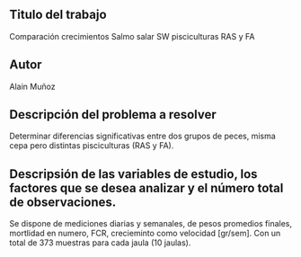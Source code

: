 ## Titulo del trabajo
Comparación crecimientos Salmo salar SW pisciculturas RAS y FA


## Autor
Alain Muñoz

## Descripción del problema a resolver
Determinar diferencias significativas entre dos grupos de peces, misma cepa pero distintas pisciculturas (RAS y FA).

## Descripsión de las variables de estudio, los factores que se desea analizar y el número total de observaciones.
Se dispone de mediciones diarias y semanales, de pesos promedios finales, mortlidad en numero, FCR, crecieminto como velocidad [gr/sem]. Con un total de 373 muestras para cada jaula (10 jaulas).
